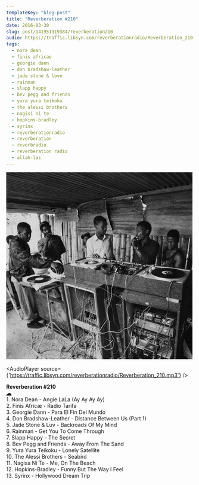 ```yaml
---
templateKey: "blog-post"
title: "Reverberation #210"
date: 2016-03-30
slug: post/141951319384/reverberation210
audio: https://traffic.libsyn.com/reverberationradio/Reverberation_210.mp3
tags:
  - nora dean
  - finis africae
  - georgie dann
  - don bradshaw-leather
  - jade stone & love
  - rainman
  - slapp happy
  - bev pegg and friends
  - yura yura teikoku
  - the alessi brothers
  - nagisi ni te
  - hopkins-bradley
  - syrinx
  - reverberationradio
  - reverberation
  - reverbradio
  - reverberation radio
  - allah-las
---
```


![Reverberation #210](../images/60c23353fafdaafeaf5866c0f036b9e67ce9392a773c995f06de05318491122d.jpg)

<AudioPlayer source={'https://traffic.libsyn.com/reverberationradio/Reverberation_210.mp3'} />

<p><b>Reverberation #210<br /></b><b><a href="https://traffic.libsyn.com/reverberationradio/Reverberation_210.mp3">&#9729;</a><br /></b>1. Nora Dean - Angie LaLa (Ay Ay Ay Ay)<br />2. Finis Afric&aelig; - Radio Tarifa<br />3. Georgie Dann - Para El Fin Del Mundo<br />4. Don Bradshaw-Leather - Distance Between Us (Part 1)<br />5. Jade Stone &amp; Luv - Backroads Of My Mind<br />6. Rainman - Get You To Come Through<br />7. Slapp Happy - The Secret<br />8. Bev Pegg and Friends - Away From The Sand<br />9. Yura Yura Teikoku - Lonely Satellite<br />10. The Alessi Brothers - Seabird<br />11. Nagisa Ni Te - Me, On The Beach<br />12. Hopkins-Bradley - Funny But The Way I Feel<br />13. Syrinx - Hollywood Dream Trip</p>
